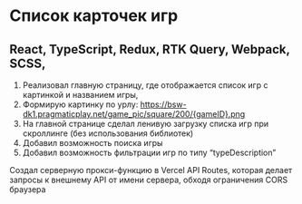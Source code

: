 # Список карточек игр

## React, TypeScript, Redux, RTK Query, Webpack, SCSS,

1. Реализовал главную страницу, где отображается список игр с картинкой и названием игры,
2. Формирую картинку по урлу: https://bsw-dk1.pragmaticplay.net/game_pic/square/200/{gameID}.png
3. На главной странице сделал ленивую загрузку списка игр при скроллинге (без использования библиотек)
4. Добавил возможность поиска игры
5. Добавил возможность фильтрации игр по типу “typeDescription”

Создал серверную прокси-функцию в Vercel API Routes, которая делает запросы к внешнему API от имени сервера, обходя ограничения CORS браузера
